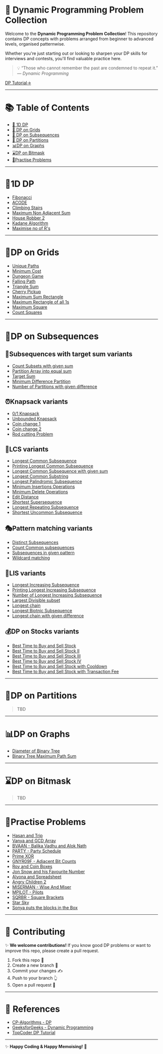 # 🎲 Dynamic Programming Problem Collection

Welcome to the **Dynamic Programming Problem Collection**! This repository contains DP concepts with problems arranged from beginner to advanced levels, organised patternwise.

Whether you're just starting out or looking to sharpen your DP skills for interviews and contests, you'll find valuable practice here.

> 💡 “Those who cannot remember the past are condemned to repeat it.” — *Dynamic Programming*

[DP Tutorial→](https://cp-algorithms.com/dynamic_programming/intro-to-dp.html)

---

# 📚 Table of Contents

- [🧳 1D DP](#1d-dp)
- [🧱 DP on Grids](#dp-on-grids)
- [🧵 DP on Subsequences](#dp-on-subsequences)
- [🎸 DP on Partitions](#dp-on-partitions)
- [📊DP on Graphs](#dp-on-graphs)
- [⌛DP on Bitmask](#dp-on-bitmask)
- [👑Practise Problems](#practise-problems)

---

# 🧳1D DP

- [Fibonacci](https://www.spoj.com/problems/FIBEZ/)
- [ACODE](https://www.spoj.com/problems/ACODE/)
- [Climbing Stairs](https://leetcode.com/problems/climbing-stairs/)
- [Maximum Non Adjacent Sum](https://leetcode.com/problems/house-robber)
- [House Robber 2](https://leetcode.com/problems/house-robber-ii)
- [Kadane Algorithm](https://leetcode.com/problems/maximum-subarray)
- [Maximise no of R's](https://www.hackerearth.com/practice/algorithms/dynamic-programming/introduction-to-dynamic-programming-1/practice-problems/algorithm/number-of-rs-1/)

---

# 🧱DP on Grids
- [Unique Paths](https://leetcode.com/problems/unique-paths-ii)
- [Minimum Cost](https://leetcode.com/problems/minimum-path-sum)
- [Dungeon Game](https://leetcode.com/problems/dungeon-game)
- [Falling Path](https://leetcode.com/problems/minimum-falling-path-sum/)
- [Triangle Sum](https://leetcode.com/problems/triangle)
- [Cherry Pickup](https://leetcode.com/problems/cherry-pickup)
- [Maximum Sum Rectangle](https://www.geeksforgeeks.org/maximum-sum-rectangle-in-a-2d-matrix-dp-27/)
- [Maximum Rectangle of all 1s](https://leetcode.com/problems/maximal-rectangle)
- [Maximum Square](https://leetcode.com/problems/maximal-square)
- [Count Squares](https://leetcode.com/problems/count-square-submatrices-with-all-ones)

---

# 🧵DP on Subsequences

## 🔄Subsequences with target sum variants
- [Count Subsets with given sum](https://www.geeksforgeeks.org/count-of-subsets-with-sum-equal-to-x/)
- [Partition Array into equal sum](https://leetcode.com/problems/partition-equal-subset-sum)
- [Target Sum](https://leetcode.com/problems/target-sum)
- [Minimum Difference Partition](https://leetcode.com/problems/partition-array-into-two-arrays-to-minimize-sum-)
- [Number of Partitions with given difference](https://www.geeksforgeeks.org/problems/partitions-with-given-difference)

## ⏰Knapsack variants
- [0/1 Knapsack](https://www.geeksforgeeks.org/problems/0-1-knapsack-problem0945/1)
- [Unbounded Knapsack](https://www.geeksforgeeks.org/unbounded-knapsack-repetition-items-allowed)
- [Coin change 1](https://leetcode.com/problems/coin-change)
- [Coin change 2](https://leetcode.com/problems/coin-change-ii)
- [Rod cutting Problem](https://www.geeksforgeeks.org/problems/rod-cutting0840/1)

## 👒LCS variants
- [Longest Common Subsequence](https://leetcode.com/problems/longest-common-subsequence)
- [Printing Longest Common Subsequence](https://www.geeksforgeeks.org/printing-longest-common-subsequence)
- [Longest Common Subsequence with given sum](https://www.geeksforgeeks.org/length-of-longest-common-subsequence-with-given-sum-k/)
- [Longest Common Substring](https://www.geeksforgeeks.org/longest-common-substring-dp-29/)
- [Longest Palindromic Subsequence](https://leetcode.com/problems/longest-palindromic-subsequence)
- [Minimum Insertions Operations](https://leetcode.com/problems/minimum-insertion-steps-to-make-a-string-palindrome)
- [Minimum Delete Operations](https://leetcode.com/problems/delete-operation-for-two-strings)
- [Edit Distance](https://leetcode.com/problems/edit-distance)
- [Shortest Supersequence](https://leetcode.com/problems/shortest-common-supersequence)
- [Longest Repeating Subsequence](https://www.geeksforgeeks.org/longest-repeating-subsequence/)
- [Shortest Uncommon Subsequence](https://www.geeksforgeeks.org/shortest-uncommon-subsequence/)

## 🎭Pattern matching variants
- [Distinct Subsequences](https://www.geeksforgeeks.org/count-distinct-subsequences/)
- [Count Common subsequences](https://www.geeksforgeeks.org/count-common-subsequence-in-two-strings/)
- [Subsequences in given pattern](https://leetcode.com/problems/distinct-subsequences)
- [Wildcard matching](https://leetcode.com/problems/wildcard-matching/)


## 🧬LIS variants
- [Longest Increasing Subsequence](https://leetcode.com/problems/longest-increasing-subsequence/)
- [Printing Longest Increasing Subsequence](https://www.geeksforgeeks.org/dsa/construction-of-longest-increasing-subsequence-using-dynamic-programming/)
- [Number of Longest Increasing Subsequence](https://leetcode.com/problems/number-of-longest-increasing-subsequence/)
- [Largest Divisible subset](https://leetcode.com/problems/largest-divisible-subset/description/)
- [Longest chain](https://leetcode.com/problems/longest-string-chain/description/)
- [Longest Biotnic Subsequence](https://www.geeksforgeeks.org/longest-bitonic-subsequence-dp-15/)
- [Longest chain with given difference](https://leetcode.com/problems/longest-arithmetic-subsequence-of-given-difference)

## 💰DP on Stocks variants
- [Best Time to Buy and Sell Stock](https://leetcode.com/problems/best-time-to-buy-and-sell-stock)
- [Best Time to Buy and Sell Stock II](https://leetcode.com/problems/best-time-to-buy-and-sell-stock-ii/)
- [Best Time to Buy and Sell Stock III](https://leetcode.com/problems/best-time-to-buy-and-sell-stock-iii)
- [Best Time to Buy and Sell Stock IV](https://leetcode.com/problems/best-time-to-buy-and-sell-stock-iv)
- [Best Time to Buy and Sell Stock with Cooldown](https://leetcode.com/problems/best-time-to-buy-and-sell-stock-with-cooldown/)
- [Best Time to Buy and Sell Stock with Transaction Fee](https://leetcode.com/problems/best-time-to-buy-and-sell-stock-with-transaction-fee/)

---

# 🎸DP on Partitions

> TBD

---

# 📊DP on Graphs
- [Diameter of Binary Tree](https://leetcode.com/problems/diameter-of-binary-tree/)
- [Binary Tree Maximum Path Sum](https://leetcode.com/problems/binary-tree-maximum-path-sum/description/)

---

# ⌛DP on Bitmask

> TBD

---

# 👑Practise Problems
- [Hasan and Trip](https://www.hackerearth.com/practice/algorithms/dynamic-programming/introduction-to-dynamic-programming-1/practice-problems/algorithm/hasan-and-trip/)
- [Vanya and GCD Array](https://www.hackerearth.com/practice/algorithms/dynamic-programming/2-dimensional/practice-problems/algorithm/vanya-and-gcd-array/)
- [BVAAN - Balika Vadhu and Alok Nath](https://www.spoj.com/problems/BVAAN/)
- [PARTY - Party Schedule](https://www.spoj.com/problems/PARTY/)
- [Prime XOR](https://www.hackerrank.com/challenges/prime-xor)
- [GNYR09F - Adjacent Bit Counts](https://www.spoj.com/TCW5C1/problems/GNYR09F/)
- [Roy and Coin Boxes](https://www.hackerearth.com/practice/algorithms/dynamic-programming/introduction-to-dynamic-programming-1/practice-problems/algorithm/roy-and-coin-boxes-1/)
- [Jon Snow and his Favourite Number](https://codeforces.com/problemset/problem/768/C)
- [Alyona and Spreadsheet](https://codeforces.com/problemset/problem/777/C)
- [Angry Children 2](https://www.hackerrank.com/challenges/angry-children-2)
- [MISERMAN - Wise And Miser](https://www.spoj.com/problems/MISERMAN/)
- [MPILOT - Pilots](https://www.spoj.com/problems/MPILOT/)
- [SQRBR - Square Brackets](https://www.spoj.com/problems/SQRBR/)
- [Star Sky](https://codeforces.com/problemset/problem/835/C)
- [Sonya puts the blocks in the Box](https://gautamdp.blogspot.com/2016/03/sonya-puts-blocks-in-box.html?view=timeslide)


---

# 💬 Contributing

✨ **We welcome contributions!** If you know good DP problems or want to improve this repo, please create a pull request.

1. Fork this repo 🍴  
2. Create a new branch 🌳  
3. Commit your changes ✍️  
4. Push to your branch 👆  
5. Open a pull request 🔑

---

# 🔗 References

- [CP-Algorithms - DP](https://cp-algorithms.com/dynamic_programming/)
- [GeeksforGeeks - Dynamic Programming](https://www.geeksforgeeks.org/dynamic-programming/)
- [TopCoder DP Tutorial](https://www.topcoder.com/thrive/articles/Dynamic%20Programming:%20From%20Novice%20to%20Advanced)

---

✨ **Happy Coding & Happy Memoising!** 🚀  
